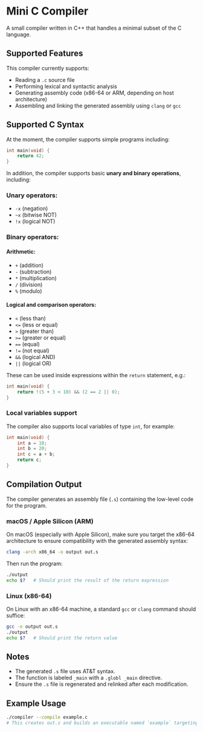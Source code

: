 
# Mini C Compiler

A small compiler written in C++ that handles a minimal subset of the C language.

## Supported Features

This compiler currently supports:

- Reading a `.c` source file
- Performing lexical and syntactic analysis
- Generating assembly code (x86-64 or ARM, depending on host architecture)
- Assembling and linking the generated assembly using `clang` or `gcc`

## Supported C Syntax

At the moment, the compiler supports simple programs including:

```c
int main(void) {
    return 42;
}
```

In addition, the compiler supports basic **unary and binary operations**, including:

### Unary operators:
- `-x` (negation)
- `~x` (bitwise NOT)
- `!x` (logical NOT)

### Binary operators:

#### Arithmetic:
- `+` (addition)
- `-` (subtraction)
- `*` (multiplication)
- `/` (division)
- `%` (modulo)

#### Logical and comparison operators:
- `<` (less than)
- `<=` (less or equal)
- `>` (greater than)
- `>=` (greater or equal)
- `==` (equal)
- `!=` (not equal)
- `&&` (logical AND)
- `||` (logical OR)

These can be used inside expressions within the `return` statement, e.g.:

```c
int main(void) {
    return !(5 + 3 < 10) && (2 == 2 || 0);
}
```

### Local variables support

The compiler also supports local variables of type `int`, for example:

```c
int main(void) {
    int a = 10;
    int b = 20;
    int c = a + b;
    return c;
}
```

## Compilation Output

The compiler generates an assembly file (`.s`) containing the low-level code for the program.

### macOS / Apple Silicon (ARM)

On macOS (especially with Apple Silicon), make sure you target the x86-64 architecture to ensure compatibility with the generated assembly syntax:

```bash
clang -arch x86_64 -o output out.s
```

Then run the program:

```bash
./output
echo $?   # Should print the result of the return expression
```

### Linux (x86-64)

On Linux with an x86-64 machine, a standard `gcc` or `clang` command should suffice:

```bash
gcc -o output out.s
./output
echo $?   # Should print the return value
```

## Notes

- The generated `.s` file uses AT&T syntax.
- The function is labeled `_main` with a `.globl _main` directive.
- Ensure the `.s` file is regenerated and relinked after each modification.

## Example Usage

```bash
./compiler --compile example.c
# This creates out.s and builds an executable named `example` targeting x86_64
```
